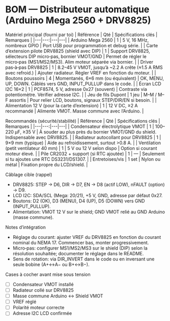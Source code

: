 # BOM — Distributeur automatique (Arduino Mega 2560 + DRV8825)

Matériel principal (fourni par toi)
| Référence | Qté | Spécifications clés | Remarques |
|---|---:|---|---|
| Arduino Mega 2560 | 1 | 5 V, 16 MHz, nombreux GPIO | Port USB pour programmation et debug série. |
| Carte d’extension pilote DRV8825 (shield avec DIP) | 1 | Support DRV8825, sélecteurs DIP micro‑pas, bornier VMOT/GND | Permet de régler le micro‑pas (MS1/MS2/MS3). Alim moteur séparée via bornier. |
| Driver pas‑à‑pas DRV8825 | 1 | 8.2–45 V VMOT, jusqu’à ~2.2 A crête (≈1.5 A RMS avec refroid.) | Ajouter radiateur. Régler VREF en fonction du moteur. |
| Boutons poussoirs | 4 | Momentanés, 6×6 mm (ou équivalent) | OK, MENU, UP, DOWN. Câblés vers GND, INPUT_PULLUP dans le code. |
| Écran LCD I2C 16×2 | 1 | PCF8574, 5 V, adresse 0x27 (souvent) | Contraste via potentiomètre. Vérifier adresse I2C. |
| Jeu de fils Dupont | 1 jeu | M–M / M–F assortis | Pour relier LCD, boutons, signaux STEP/DIR/EN si besoin. |
| Alimentation 12 V (pour la carte d’extension) | 1 | 12 V DC, ≥2 A recommandé | Alimente VMOT. Masse commune avec l’Arduino. |

Recommandés (sécurité/stabilité)
| Référence | Qté | Spécifications clés | Remarques |
|---|---:|---|---|
| Condensateur électrolytique VMOT | 1 | 100–220 µF, ≥35 V | À souder au plus près du bornier VMOT/GND du shield. Indispensable avec DRV8825. |
| Radiateur autocollant pour DRV8825 | 1 | 9×9 mm (typique) | Aide au refroidissement, surtout >0.8 A. |
| Ventilation (petit ventilateur 40 mm) | 1 | 5 V ou 12 V selon dispo | Option si courant moteur élevé. |
| Pile CR2032 + support (si RTC ajoutée) | 1 | — | Seulement si tu ajoutes une RTC DS3231/DS1307. |
| Entretoises/vis | 1 set | Nylon ou métal | Fixation propre du LCD/shield. |

Câblage cible (rappel)
- DRV8825: STEP → D6, DIR → D7, EN → D8 (actif LOW), nFAULT (option) → D9.
- LCD I2C: SDA/SCL (Mega: 20/21), +5 V, GND, adresse par défaut 0x27.
- Boutons: D2 (OK), D3 (MENU), D4 (UP), D5 (DOWN) vers GND (INPUT_PULLUP).
- Alimentation: VMOT 12 V sur le shield; GND VMOT relié au GND Arduino (masse commune).

Notes d’intégration
- Réglage du courant: ajuster VREF du DRV8825 en fonction du courant nominal du NEMA 17. Commencer bas, monter progressivement.
- Micro‑pas: configurer MS1/MS2/MS3 sur le shield (DIP) selon la résolution souhaitée; documenter le réglage dans le README.
- Sens de rotation: via DIR_INVERT dans le code ou en inversant une seule bobine (A+↔A− ou B+↔B−).

Cases à cocher avant mise sous tension
- [ ] Condensateur VMOT installé
- [ ] Radiateur collé sur DRV8825
- [ ] Masse commune Arduino ↔ Shield VMOT
- [ ] VREF réglé
- [ ] Polarité moteur correcte
- [ ] Adresse I2C LCD confirmée
